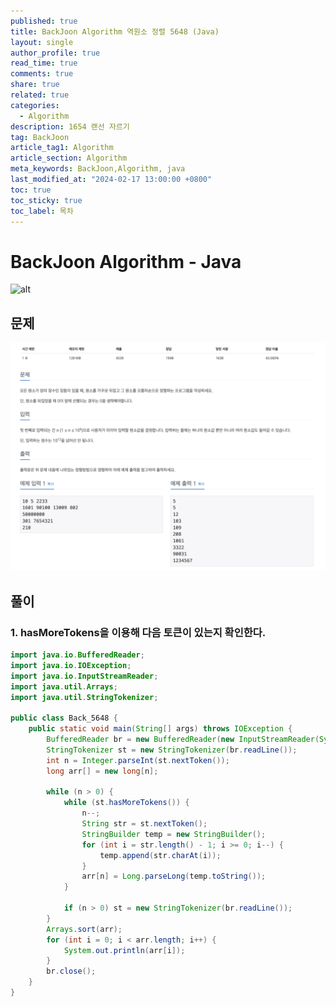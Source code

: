 ```yaml
---
published: true
title: BackJoon Algorithm 역원소 정렬 5648 (Java)
layout: single
author_profile: true
read_time: true
comments: true
share: true
related: true
categories:
  - Algorithm
description: 1654 랜선 자르기
tag: BackJoon
article_tag1: Algorithm
article_section: Algorithm
meta_keywords: BackJoon,Algorithm, java
last_modified_at: "2024-02-17 13:00:00 +0800"
toc: true
toc_sticky: true
toc_label: 목차
---
```


# BackJoon Algorithm - Java

![alt](https://d2gd6pc034wcta.cloudfront.net/images/logo@2x.png)

## 문제

![alt](/assets/images/post/Algorithm/5648.png)

## 풀이

### 1. hasMoreTokens을 이용해 다음 토큰이 있는지 확인한다.

```java
import java.io.BufferedReader;
import java.io.IOException;
import java.io.InputStreamReader;
import java.util.Arrays;
import java.util.StringTokenizer;

public class Back_5648 {
    public static void main(String[] args) throws IOException {
        BufferedReader br = new BufferedReader(new InputStreamReader(System.in));
        StringTokenizer st = new StringTokenizer(br.readLine());
        int n = Integer.parseInt(st.nextToken());
        long arr[] = new long[n];

        while (n > 0) {
            while (st.hasMoreTokens()) {
                n--;
                String str = st.nextToken();
                StringBuilder temp = new StringBuilder();
                for (int i = str.length() - 1; i >= 0; i--) {
                    temp.append(str.charAt(i));
                }
                arr[n] = Long.parseLong(temp.toString());
            }

            if (n > 0) st = new StringTokenizer(br.readLine());
        }
        Arrays.sort(arr);
        for (int i = 0; i < arr.length; i++) {
            System.out.println(arr[i]);
        }
        br.close();
    }
}


```
